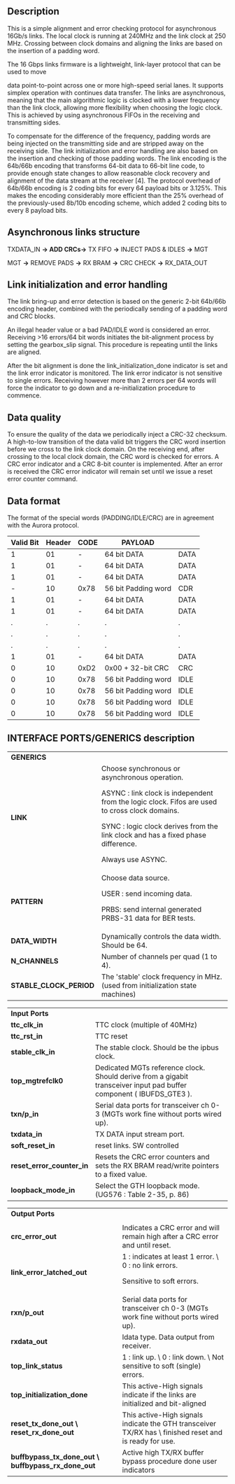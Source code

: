 ## Description

This is a simple alignment and error checking protocol for asynchronous 16Gb/s links. The local clock is running at 240MHz and the link clock at 250 MHz. Crossing between clock domains and aligning the links are based on the insertion of a padding word.  

The 16 Gbps links firmware is a lightweight, link-layer protocol that can be used to move 

data point-to-point across one or more high-speed serial lanes. It supports simplex operation with continues data transfer. The links are asynchronous, meaning that the main algorithmic logic is clocked with a lower frequency than the link clock, allowing more flexibility when choosing the logic clock. This is achieved by using asynchronous FIFOs in the receiving and transmitting sides.

To compensate for the difference of the frequency, padding words are being injected on the transmitting side and are stripped away on the receiving side. The link initialization and error handling are also based on the insertion and checking of those padding words. The link encoding is the 64b/66b encoding that transforms 64-bit data to 66-bit line code, to provide enough state changes to allow reasonable clock recovery and alignment of the data stream at the receiver [4]. The protocol overhead of 64b/66b encoding is 2 coding bits for every 64 payload bits or 3.125%. This makes the encoding considerably more efficient than the 25% overhead of the previously-used 8b/10b encoding scheme, which added 2 coding bits to every 8 payload bits.


## Asynchronous links structure

TXDATA_IN **→ **ADD CRCs**→** TX FIFO **→** INJECT PADS & IDLES **→** MGT 

MGT **→** REMOVE PADS **→** RX BRAM **→** CRC CHECK **→** RX_DATA_OUT


## Link initialization and error handling

The link bring-up and error detection is based on the generic 2-bit 64b/66b encoding header, combined with the periodically sending of a padding word and CRC blocks. 

An illegal header value or a bad PAD/IDLE word is considered an error. Receiving >16 errors/64 bit words initiates the bit-alignment process by setting the gearbox_slip signal. This procedure is repeating until the links are aligned.

After the bit alignment is done the link_initialization_done indicator is set and the link error indicator is monitored. The link error indicator is not sensitive to single errors. Receiving however more than 2 errors per 64 words will force the indicator to go down and a re-initialization procedure to commence.


## Data quality

To ensure the quality of the data we periodically inject a CRC-32 checksum. A high-to-low transition of the data valid bit triggers the CRC word insertion before we cross to the link clock domain. On the receiving end, after crossing to the local clock domain, the CRC word is checked for errors. A CRC error indicator and a CRC 8-bit counter is implemented. After an error is received the CRC error indicator will remain set until we issue a reset error counter command.


## Data format 

The format of the special words (PADDING/IDLE/CRC) are in agreement with the Aurora protocol.  

| **Valid Bit** | **Header** | **CODE** | **PAYLOAD**         |      |
| ------------  | ---------  | -------- | ------------------- | ---  |
| 1             | 01         | -        | 64 bit DATA         | DATA |
| 1             | 01         | -        | 64 bit DATA         | DATA |
| 1             | 01         | -        | 64 bit DATA         | DATA |
| -             | 10         | 0x78     | 56 bit Padding word | CDR  |
| 1             | 01         | -        | 64 bit DATA         | DATA |
| 1             | 01         | -        | 64 bit DATA         | DATA |
| .             | .          | .        | .                   | .    |
| .             | .          | .        | .                   | .    |
| .             | .          | .        | .                   | .    |
| 1             | 01         | -        | 64 bit DATA         | DATA |
| 0             | 10         | 0xD2     | 0x00 + 32-bit CRC   | CRC  |
| 0             | 10         | 0x78     | 56 bit Padding word | IDLE |
| 0             | 10         | 0x78     | 56 bit Padding word | IDLE |
| 0             | 10         | 0x78     | 56 bit Padding word | IDLE |
| 0             | 10         | 0x78     | 56 bit Padding word | IDLE |




<!-- <table>
  <tr>
   <td><strong>Valid Bit</strong>
   </td>
   <td>
   </td>
   <td><strong>Header</strong>
   </td>
   <td><strong>CODE</strong>
   </td>
   <td colspan="2" ><strong>PAYLOAD</strong>
   </td>
   <td>
   </td>
  </tr>
  <tr>
   <td>1
   </td>
   <td>
   </td>
   <td>01
   </td>
   <td colspan="3" >64 bit DATA
   </td>
   <td><strong>DATA</strong>
   </td>
  </tr>
  <tr>
   <td>1
   </td>
   <td>
   </td>
   <td>01
   </td>
   <td colspan="3" >64 bit DATA
   </td>
   <td><strong>DATA</strong>
   </td>
  </tr>
  <tr>
   <td>1
   </td>
   <td>
   </td>
   <td>01
   </td>
   <td colspan="3" >64 bit DATA
   </td>
   <td><strong>DATA</strong>
   </td>
  </tr>
  <tr>
   <td>-
   </td>
   <td>
   </td>
   <td>10
   </td>
   <td>0x78
   </td>
   <td colspan="2" >56 bit Padding word
   </td>
   <td><strong>CDR</strong>
   </td>
  </tr>
  <tr>
   <td>1
   </td>
   <td>
   </td>
   <td>01
   </td>
   <td colspan="3" >64 bit DATA
   </td>
   <td><strong>DATA</strong>
   </td>
  </tr>
  <tr>
   <td>1
   </td>
   <td>
   </td>
   <td>01
   </td>
   <td colspan="3" >64 bit DATA
   </td>
   <td><strong>DATA</strong>
   </td>
  </tr>
  <tr>
   <td>.
   </td>
   <td>
   </td>
   <td>.
   </td>
   <td colspan="3" >
   </td>
   <td>
   </td>
  </tr>
  <tr>
   <td>.
   </td>
   <td>
   </td>
   <td>.
   </td>
   <td colspan="3" >
   </td>
   <td>
   </td>
  </tr>
  <tr>
   <td>.
   </td>
   <td>
   </td>
   <td>.
   </td>
   <td colspan="3" >
   </td>
   <td>
   </td>
  </tr>
  <tr>
   <td>1
   </td>
   <td>
   </td>
   <td>01
   </td>
   <td colspan="3" >64 bit DATA
   </td>
   <td><strong>DATA</strong>
   </td>
  </tr>
  <tr>
   <td>0
   </td>
   <td>
   </td>
   <td>10
   </td>
   <td>0xD2
   </td>
   <td>0x00
   </td>
   <td>CRC-32 bit
   </td>
   <td><strong>CRC</strong>
   </td>
  </tr>
  <tr>
   <td>0
   </td>
   <td>
   </td>
   <td>10
   </td>
   <td>0x78
   </td>
   <td colspan="2" >56 bit Padding word
   </td>
   <td><strong>IDLE</strong>
   </td>
  </tr>
  <tr>
   <td>0
   </td>
   <td>
   </td>
   <td>10
   </td>
   <td>0x78
   </td>
   <td colspan="2" >56 bit Padding word
   </td>
   <td><strong>IDLE</strong>
   </td>
  </tr>
  <tr>
   <td>0
   </td>
   <td>
   </td>
   <td>10
   </td>
   <td>0x78
   </td>
   <td colspan="2" >56 bit Padding word
   </td>
   <td><strong>IDLE</strong>
   </td>
  </tr>
  <tr>
   <td>0
   </td>
   <td>
   </td>
   <td>10
   </td>
   <td>0x78
   </td>
   <td colspan="2" >56 bit Padding word
   </td>
   <td><strong>IDLE</strong>
   </td>
  </tr>
</table> -->



## INTERFACE PORTS/GENERICS description

<table>
  <tr>
   <td colspan="2" ><strong>GENERICS</strong>
   </td>
  </tr>
  <tr>
   <td><strong>LINK</strong>
   </td>
   <td>Choose synchronous or asynchronous operation. 
<p>
ASYNC : link clock is independent from the logic clock. Fifos are used to cross clock domains.
<p>
SYNC : logic clock derives from the link clock and has a fixed phase difference.
<p>
Always use ASYNC.
   </td>
  </tr>
  <tr>
   <td><strong>PATTERN</strong>
   </td>
   <td>Choose data source.
<p>
USER :  send incoming data.
<p>
PRBS:  send internal generated PRBS-31 data for BER tests.
   </td>
  </tr>
  <tr>
   <td><strong>DATA_WIDTH</strong>
   </td>
   <td>Dynamically controls the data width. Should be 64.
   </td>
  </tr>
  <tr>
   <td><strong>N_CHANNELS</strong>
   </td>
   <td>Number of channels per quad (1 to 4).
   </td>
  </tr>
  <tr>
   <td><strong>STABLE_CLOCK_PERIOD</strong>
   </td>
   <td>The 'stable' clock frequency in MHz. (used from initialization state machines)
   </td>
  </tr>
</table>



<table>
  <tr>
   <td colspan="2" ><strong>Input Ports</strong>
   </td>
  </tr>
  <tr>
   <td><strong>ttc_clk_in</strong>
   </td>
   <td>TTC clock (multiple of 40MHz)
   </td>
  </tr>
  <tr>
   <td><strong>ttc_rst_in</strong>
   </td>
   <td>TTC reset
   </td>
  </tr>
  <tr>
   <td><strong>stable_clk_in</strong>
   </td>
   <td>The stable clock. Should be the ipbus clock.
   </td>
  </tr>
  <tr>
   <td><strong>top_mgtrefclk0</strong>
   </td>
   <td>Dedicated MGTs reference clock. Should derive from a gigabit transceiver input pad buffer component ( IBUFDS_GTE3 ).
   </td>
  </tr>
  <tr>
   <td><strong>txn/p_in</strong>
   </td>
   <td>Serial data ports for transceiver ch 0-3 (MGTs work fine without ports wired up).
   </td>
  </tr>
  <tr>
   <td><strong>txdata_in</strong>
   </td>
   <td>TX DATA input stream port. 
   </td>
  </tr>
  <tr>
   <td><strong>soft_reset_in</strong>
   </td>
   <td>reset links. SW controlled 
   </td>
  </tr>
  <tr>
   <td><strong>reset_error_counter_in</strong>
   </td>
   <td>Resets the CRC error counters and sets the RX BRAM read/write pointers to a fixed value.
   </td>
  </tr>
  <tr>
   <td><strong>loopback_mode_in</strong>
   </td>
   <td>Select the GTH loopback mode. (UG576 : Table 2-35,  p. 86)
   </td>
  </tr>
</table>



<table>
  <tr>
   <td colspan="2" ><strong>Output Ports</strong>
   </td>
  </tr>
  <tr>
   <td>
   </td>
   <td>
   </td>
  </tr>
  <tr>
   <td><strong>crc_error_out</strong>
   </td>
   <td>Indicates a CRC error and will remain high  after a CRC error and until reset.
   </td>
  </tr>
  <tr>
   <td><strong>link_error_latched_out</strong>
   </td>
   <td>1 : indicates at least 1 error. \
0 : no link errors.
<p>
Sensitive to soft errors.
   </td>
  </tr>
  <tr>
   <td><strong>rxn/p_out</strong>
   </td>
   <td>Serial data ports for transceiver ch 0-3 (MGTs work fine without ports wired up).
   </td>
  </tr>
  <tr>
   <td><strong>rxdata_out</strong>
   </td>
   <td>ldata type. Data output from receiver. 
   </td>
  </tr>
  <tr>
   <td><strong>top_link_status</strong>
   </td>
   <td>1 : link  up. \
0 : link down. \
Not sensitive to soft (single) errors.
   </td>
  </tr>
  <tr>
   <td><strong>top_initialization_done</strong>
   </td>
   <td>This active-High signals indicate if the links are initialized and bit-aligned
   </td>
  </tr>
  <tr>
   <td><strong>reset_tx_done_out \
reset_rx_done_out</strong>
   </td>
   <td>This active-High signals indicate the GTH transceiver TX/RX has \
finished reset and is ready for use.
   </td>
  </tr>
  <tr>
   <td><strong>buffbypass_tx_done_out \
buffbypass_rx_done_out</strong>
   </td>
   <td>Active high TX/RX buffer bypass procedure done user indicators
   </td>
  </tr>
</table>
